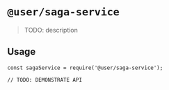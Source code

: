 # `@user/saga-service`

> TODO: description

## Usage

```
const sagaService = require('@user/saga-service');

// TODO: DEMONSTRATE API
```
